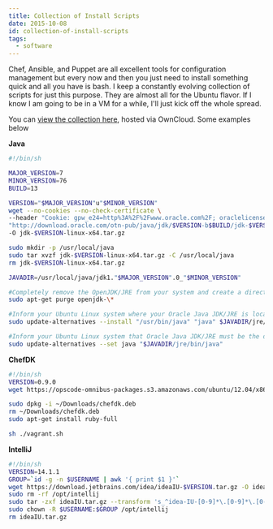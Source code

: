 ```yaml
---
title: Collection of Install Scripts
date: 2015-10-08
id: collection-of-install-scripts
tags:
  - software
---
```

Chef, Ansible, and Puppet are all excellent tools for configuration management but every now and then you just need to install something quick and all you have is bash. I keep a constantly evolving collection of scripts for just this purpose. They are almost all for the Ubuntu flavor. If I know I am going to be in a VM for a while, I'll just kick off the whole spread.

<!-- more -->

You can [view the collection here](https://www.milesmaddox.com/owncloud/index.php/s/6zBPi8aSOPBrO7B "Install Scripts"), hosted via OwnCloud. Some examples below


**Java**
```bash
#!/bin/sh

MAJOR_VERSION=7
MINOR_VERSION=76
BUILD=13

VERSION="$MAJOR_VERSION"u"$MINOR_VERSION"
wget --no-cookies --no-check-certificate \
--header "Cookie: gpw_e24=http%3A%2F%2Fwww.oracle.com%2F; oraclelicense=accept-securebackup-cookie" \
"http://download.oracle.com/otn-pub/java/jdk/$VERSION-b$BUILD/jdk-$VERSION-linux-x64.tar.gz" \
-O jdk-$VERSION-linux-x64.tar.gz

sudo mkdir -p /usr/local/java
sudo tar xvzf jdk-$VERSION-linux-x64.tar.gz -C /usr/local/java
rm jdk-$VERSION-linux-x64.tar.gz

JAVADIR=/usr/local/java/jdk1."$MAJOR_VERSION".0_"$MINOR_VERSION"

#Completely remove the OpenJDK/JRE from your system and create a directory to hold your Oracle Java JDK/JRE binaries. 
sudo apt-get purge openjdk-\*

#Inform your Ubuntu Linux system where your Oracle Java JDK/JRE is located.
sudo update-alternatives --install "/usr/bin/java" "java" $JAVADIR/jre/bin/java 1

#Inform your Ubuntu Linux system that Oracle Java JDK/JRE must be the default Java.
sudo update-alternatives --set java "$JAVADIR/jre/bin/java"
```



**ChefDK**
```bash
#!/bin/sh
VERSION=0.9.0
wget https://opscode-omnibus-packages.s3.amazonaws.com/ubuntu/12.04/x86_64/chefdk_$VERSION_amd64.deb -O ~/Downloads/chefdk.deb

sudo dpkg -i ~/Downloads/chefdk.deb
rm ~/Downloads/chefdk.deb
sudo apt-get install ruby-full

sh ./vagrant.sh
```


**IntelliJ**
```bash
#!/bin/sh
VERSION=14.1.1
GROUP=`id -g -n $USERNAME | awk '{ print $1 }'`
wget https://download.jetbrains.com/idea/ideaIU-$VERSION.tar.gz -O ideaIU.tar.gz
sudo rm -rf /opt/intellij
sudo tar -zxf ideaIU.tar.gz --transform 's_^idea-IU-[0-9]*\.[0-9]*\.[0-9]*/_intellij/_'  -C /opt/
sudo chown -R $USERNAME:$GROUP /opt/intellij
rm ideaIU.tar.gz
```